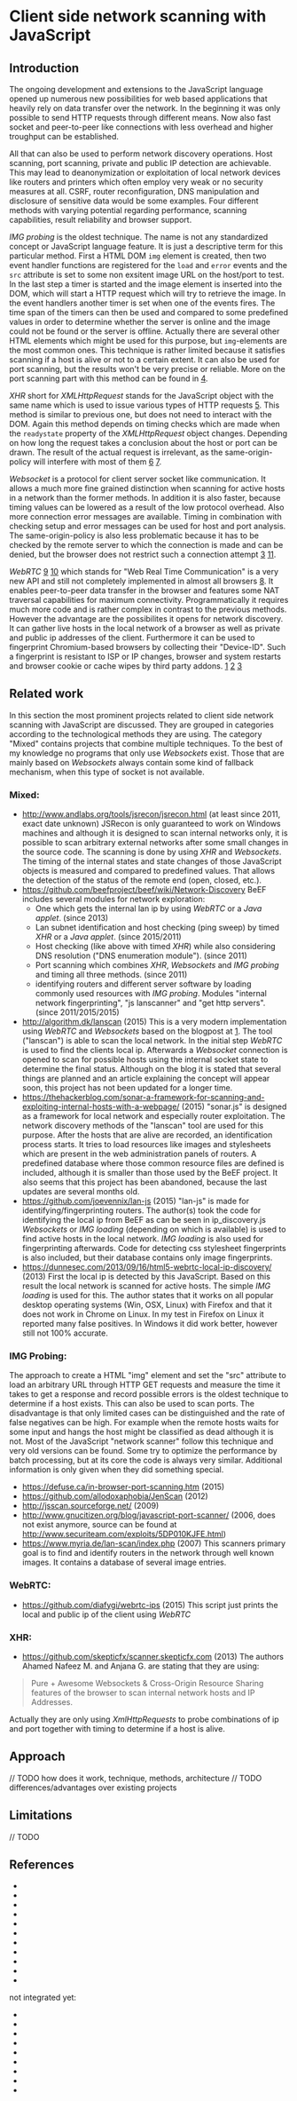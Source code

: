 Client side network scanning with JavaScript
============================================


Introduction
------------

The ongoing development and extensions to the JavaScript language opened up numerous new possibilities for web based applications
that heavily rely on data transfer over the network. In the beginning it was only possible to send HTTP requests through 
different means. Now also fast socket and peer-to-peer like connections with less overhead and higher troughput can be established.

All that can also be used to perform network discovery operations. 
Host scanning, port scanning, private and public IP detection are achievable.
This may lead to deanonymization or exploitation of local network devices like routers and printers which often employ very weak
or no security measures at all. CSRF, router reconfiguration, DNS manipulation and disclosure of sensitive data would be some examples.
Four different methods with varying potential regarding performance, scanning capabilities, result reliability and browser support.

*IMG probing* is the oldest technique. The name is not any standardized concept or JavaScript language feature. It is just a descriptive
term for this particular method. First a HTML DOM `img` element is created, then two event handler functions are registered for the 
`load` and `error` events and the `src` attribute is set to some non exsitent image URL on the host/port to test. In the last step 
a timer is started and the image element is inserted into the DOM, which will start a HTTP request which will try to retrieve the image.
In the event handlers another timer is set when one of the events fires. The time span of the timers can then be used and compared to
some predefined values in order to determine whether the server is online and the image could not be found or the server is offline.
Actually there are several other HTML elements which might be used for this purpose, but `img`-elements are the most common ones.
This technique is rather limited because it satisfies scanning if a host is alive or not to a certain extent. It can also be used 
for port scanning, but the results won't be very precise or reliable. More on the port scanning part with this method can be found in [4].

*XHR* short for *XMLHttpRequest* stands for the JavaScript object with the same name which is used to issue various types of HTTP requests [5].
This method is similar to previous one, but does not need to interact with the DOM. Again this method depends on timing checks which are made
when the `readystate` property of the *XMLHttpRequest* object changes. Depending on how long the request takes a conclusion about the host or 
port can be drawn. The result of the actual request is irrelevant, as the same-origin-policy will interfere with most of them [6] [7].

*Websocket* is a protocol for client server socket like communication. It allows a much more fine grained distinction when scanning for 
active hosts in a network than the former methods. In addition it is also faster, because timing values can be lowered as a result of the low 
protocol overhead. Also more connection error messages are available. Timing in combination with checking setup and error messages can be used 
for host and port analysis. The same-origin-policy is also less problematic because it has to be checked by the remote server to which the 
connection is made and can be denied, but the browser does not restrict such a connection attempt [3] [11].

*WebRTC* [9] [10] which stands for "Web Real Time Communication" is a very new API and still not completely implemented in almost all browsers [8].
It enables peer-to-peer data transfer in the browser and features some NAT traversal capabilities for maximum connectivity.
Programmatically it requires much more code and is rather complex in contrast to the previous methods. However the advantage are the 
possibilites it opens for network discovery. It can gather live hosts in the local network of a browser as well as private and public ip 
addresses of the client. Furthermore it can be used to fingerprint Chromium-based browsers by collecting their "Device-ID". 
Such a fingerprint is resistant to ISP or IP changes, browser and system restarts and browser cookie or cache wipes by third party addons. [1] [2] [3] 


Related work
------------

In this section the most prominent projects related to client side network scanning with JavaScript are discussed.
They are grouped in categories according to the technological methods they are using.
The category "Mixed" contains projects that combine multiple techniques.
To the best of my knowledge no programs that only use *Websockets* exist.
Those that are mainly based on *Websockets* always contain some kind of fallback mechanism, when this type of socket is not available.

### Mixed:
- http://www.andlabs.org/tools/jsrecon/jsrecon.html (at least since 2011, exact date unknown)
  JSRecon is only guaranteed to work on Windows machines and although it is designed to scan internal networks only, it is possible to scan
  arbitrary external networks after some small changes in the source code. The scanning is done by using *XHR* and *Websockets*.
  The timing of the internal states and state changes of those JavaScript objects is measured and compared to predefined values.
  That allows the detection of the status of the remote end (open, closed, etc.).
- https://github.com/beefproject/beef/wiki/Network-Discovery 
  BeEF includes several modules for network exploration: 
  - One which gets the internal lan ip by using *WebRTC* or a *Java applet*. (since 2013)
  - Lan subnet identification and host checking (ping sweep) by timed *XHR* or a *Java applet*. (since 2015/2011)
  - Host checking (like above with timed *XHR*) while also considering DNS resolution ("DNS enumeration module"). (since 2011)
  - Port scanning which combines *XHR*, *Websockets* and *IMG probing* and timing all three methods. (since 2011)
  - identifying routers and different server software by loading commonly used resources with *IMG probing*. Modules "internal network fingerprinting", "js lanscanner" and "get http servers". (since 2011/2015/2015)
- http://algorithm.dk/lanscan (2015)
  This is a very modern implementation using *WebRTC* and *Websockets* based on the blogpost at [1].
  The tool ("lanscan") is able to scan the local network. In the initial step *WebRTC* is used to find the clients local ip.
  Afterwards a *Websocket* connection is opened to scan for possible hosts using the internal socket state to determine the final status.
  Although on the blog it is stated that several things are planned and an article explaining the concept will appear soon, this project
  has not been updated for a longer time.
- https://thehackerblog.com/sonar-a-framework-for-scanning-and-exploiting-internal-hosts-with-a-webpage/ (2015)
  "sonar.js" is designed as a framework for local network and especially router exploitation.
  The network discovery methods of the "lanscan" tool are used for this purpose. 
  After the hosts that are alive are recorded, an identification process starts. 
  It tries to load resources like images and stylesheets which are present in the web administration panels of routers.
  A predefined database where those common resource files are defined is included, although it is smaller than those used by the BeEF project.
  It also seems that this project has been abandoned, because the last updates are several months old.
- https://github.com/joevennix/lan-js (2015)
  "lan-js" is made for identifying/fingerprinting routers.
  The author(s) took the code for identifying the local ip from BeEF as can be seen in ip\_discovery.js
  *Websockets* or *IMG loading* (depending on which is available) is used to find active hosts in the local network.
  *IMG loading* is also used for fingerprinting afterwards. Code for detecting css stylesheet fingerprints is also included, but their
  database contains only image fingerprints.
- https://dunnesec.com/2013/09/16/html5-webrtc-local-ip-discovery/ (2013)
  First the local ip is detected by this JavaScript. Based on this result the local network is scanned for active hosts.
  The simple *IMG loading* is used for this. The author states that it works on all popular desktop operating systems (Win, OSX, Linux) with Firefox
  and that it does not work in Chrome on Linux. In my test in Firefox on Linux it reported many false positives. 
  In Windows it did work better, however still not 100% accurate.

### IMG Probing:
The approach to create a HTML "img" element and set the "src" attribute to load an arbitrary URL through HTTP GET requests and measure the time
it takes to get a response and record possible errors is the oldest technique to determine if a host exists. This can also be used to scan
ports. The disadvantage is that only limited cases can be distinguished and the rate of false negatives can be high. For example when
the remote hosts waits for some input and hangs the host might be classified as dead although it is not.
Most of the JavaScript "network scanner" follow this technique and very old versions can be found.
Some try to optimize the performance by batch processing, but at its core the code is always very similar.
Additional information is only given when they did something special.
- https://defuse.ca/in-browser-port-scanning.htm (2015)
- https://github.com/allodoxaphobia/JenScan (2012)
- http://jsscan.sourceforge.net/ (2009)
- http://www.gnucitizen.org/blog/javascript-port-scanner/ (2006, does not exist anymore, source can be found at http://www.securiteam.com/exploits/5DP010KJFE.html)
- https://www.myria.de/lan-scan/index.php (2007)
  This scanners primary goal is to find and identify routers in the network through well known images.
  It contains a database of several image entries.


### WebRTC:
- https://github.com/diafygi/webrtc-ips (2015)
  This script just prints the local and public ip of the client using *WebRTC*

### XHR:
- https://github.com/skepticfx/scanner.skepticfx.com (2013)
The authors Ahamed Nafeez M. and Anjana G. are stating that they are using: 

> Pure + Awesome Websockets & Cross-Origin Resource Sharing features of the browser to scan internal network hosts and IP Addresses.

Actually they are only using *XmlHttpRequests* to probe combinations of ip and port together with timing to determine if a host is alive. 




Approach
--------

// TODO how does it work, technique, methods, architecture
// TODO differences/advantages over existing projects

Limitations
-----------

// TODO

References
----------
- [1]: http://www.golgi.io/excuse-me-sir-your-webrtc-is-leaking/
- [2]: https://www.browserleaks.com/webrtc#webrtc-device-id
- [3]: http://www.linux-magazin.de/Ausgaben/2013/12/Web-RTC-Hack
- [4]: https://defuse.ca/in-browser-port-scanning.htm
- [5]: https://xhr.spec.whatwg.org/
- [6]: https://www.w3.org/Security/wiki/Same_Origin_Policy
- [7]: https://developer.mozilla.org/en-US/docs/Web/Security/Same-origin_policy
- [8]: http://iswebrtcreadyyet.com/
- [9]: https://www.w3.org/TR/webrtc/
- [10]: https://webrtc.org/
- [11]: https://tools.ietf.org/html/rfc6455

not integrated yet:
- [12]: https://webrtchacks.com/the-minimum-viable-sdp/
- [13]: https://github.com/fippo/minimal-webrtc
- [14]: https://github.com/WesselWessels/minisdp
- [15]: https://webrtchacks.com/anatomy-webrtc-sdp/
- [16]: http://tools.ietf.org/html/draft-nandakumar-rtcweb-sdp
- [17]: https://webrtchacks.com/sdp-anatomy/

- [18]: https://html.spec.whatwg.org/multipage/comms.html#network

- [19]: https://www.w3.org/TR/resource-timing/
- [20]: https://developer.mozilla.org/en-US/docs/Web/API/Resource_Timing_API/Using_the_Resource_Timing_API

